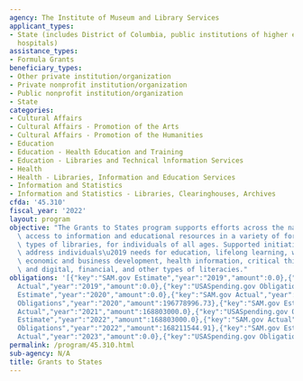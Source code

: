 ```yaml
---
agency: The Institute of Museum and Library Services
applicant_types:
- State (includes District of Columbia, public institutions of higher education and
  hospitals)
assistance_types:
- Formula Grants
beneficiary_types:
- Other private institution/organization
- Private nonprofit institution/organization
- Public nonprofit institution/organization
- State
categories:
- Cultural Affairs
- Cultural Affairs - Promotion of the Arts
- Cultural Affairs - Promotion of the Humanities
- Education
- Education - Health Education and Training
- Education - Libraries and Technical lnformation Services
- Health
- Health - Libraries, Information and Education Services
- Information and Statistics
- Information and Statistics - Libraries, Clearinghouses, Archives
cfda: '45.310'
fiscal_year: '2022'
layout: program
objective: "The Grants to States program supports efforts across the nation to provide\
  \ access to information and educational resources in a variety of formats, in all\
  \ types of libraries, for individuals of all ages. Supported initiatives and services\
  \ address individuals\u2019 needs for education, lifelong learning, workforce development,\
  \ economic and business development, health information, critical thinking skills,\
  \ and digital, financial, and other types of literacies."
obligations: '[{"key":"SAM.gov Estimate","year":"2019","amount":0.0},{"key":"SAM.gov
  Actual","year":"2019","amount":0.0},{"key":"USASpending.gov Obligations","year":"2019","amount":159985446.77},{"key":"SAM.gov
  Estimate","year":"2020","amount":0.0},{"key":"SAM.gov Actual","year":"2020","amount":166803000.0},{"key":"USASpending.gov
  Obligations","year":"2020","amount":196778996.73},{"key":"SAM.gov Estimate","year":"2021","amount":168803000.0},{"key":"SAM.gov
  Actual","year":"2021","amount":168803000.0},{"key":"USASpending.gov Obligations","year":"2021","amount":345139557.34},{"key":"SAM.gov
  Estimate","year":"2022","amount":168803000.0},{"key":"SAM.gov Actual","year":"2022","amount":168803000.0},{"key":"USASpending.gov
  Obligations","year":"2022","amount":168211544.91},{"key":"SAM.gov Estimate","year":"2023","amount":180000000.0},{"key":"SAM.gov
  Actual","year":"2023","amount":0.0},{"key":"USASpending.gov Obligations","year":"2023","amount":179958373.99}]'
permalink: /program/45.310.html
sub-agency: N/A
title: Grants to States
---
```

